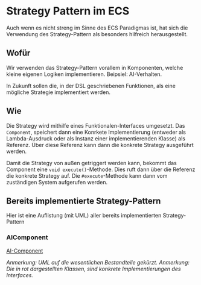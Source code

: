 # Strategy Pattern im ECS

Auch wenn es nicht streng im Sinne des ECS Paradigmas ist, hat sich die Verwendung des Strategy-Pattern als besonders hilfreich herausgestellt. 

## Wofür 

Wir verwenden das Strategy-Pattern vorallem in Komponenten, welche kleine eigenen Logiken implementieren. Beipsiel: AI-Verhalten. 

In Zukunft sollen die, in der DSL geschriebenen Funktionen, als eine mögliche Strategie implementiert werden. 

## Wie

Die Strategy wird mithilfe eines Funktionalen-Interfaces umgesetzt. 
Das `Component`, speichert dann eine Konrkete Implementierung (entweder als Lambda-Ausdruck oder als Instanz einer implementierenden Klasse) als Referenz. 
Über diese Referenz kann dann die konkrete Strategy ausgeführt werden.

Damit die Strategy von außen getriggert werden kann, bekommt das Component eine `void execute()`-Methode. Dies ruft dann über die Referenz die konkrete Strategy auf. 
Die `#execute`-Methode kann dann vom zuständigen System aufgerufen werden. 

## Bereits implementierte Strategy-Pattern

Hier ist eine Auflistung (mit UML) aller bereits implementierten Strategy-Pattern

### AIComponent
[AI-Component](./img/ai.png)

*Anmerkung: UML auf die wesentlichen Bestandteile gekürzt.* 
*Anmerkung: Die in rot dargestellten Klassen, sind konkrete Implementierungen des Interfaces.* 
